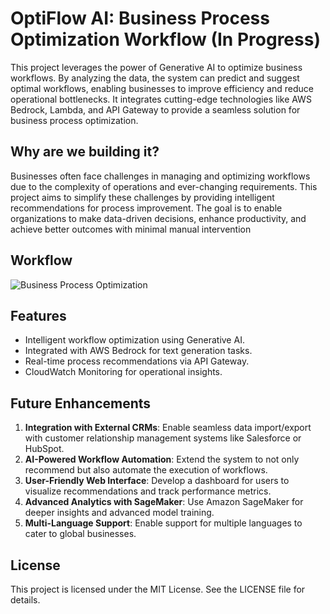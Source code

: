 # OptiFlow AI: Business Process Optimization Workflow (In Progress)

This project leverages the power of Generative AI to optimize business workflows. By analyzing the data, the system can predict and suggest optimal workflows, enabling businesses to improve efficiency and reduce operational bottlenecks. It integrates cutting-edge technologies like AWS Bedrock, Lambda, and API Gateway to provide a seamless solution for business process optimization.

## Why are we building it?
Businesses often face challenges in managing and optimizing workflows due to the complexity of operations and ever-changing requirements. This project aims to simplify these challenges by providing intelligent recommendations for process improvement. The goal is to enable organizations to make data-driven decisions, enhance productivity, and achieve better outcomes with minimal manual intervention

## Workflow
![Business Process Optimization](https://github.com/user-attachments/assets/5fb295dc-5a3c-408d-94ac-66a8dab7b1a5)

## Features
- Intelligent workflow optimization using Generative AI.
- Integrated with AWS Bedrock for text generation tasks.
- Real-time process recommendations via API Gateway.
- CloudWatch Monitoring for operational insights.

## Future Enhancements
1. **Integration with External CRMs**: Enable seamless data import/export with customer relationship management systems like Salesforce or HubSpot.
2. **AI-Powered Workflow Automation**: Extend the system to not only recommend but also automate the execution of workflows.
3. **User-Friendly Web Interface**: Develop a dashboard for users to visualize recommendations and track performance metrics.
4. **Advanced Analytics with SageMaker**: Use Amazon SageMaker for deeper insights and advanced model training.
5. **Multi-Language Support**: Enable support for multiple languages to cater to global businesses.

## License
This project is licensed under the MIT License. See the LICENSE file for details.
